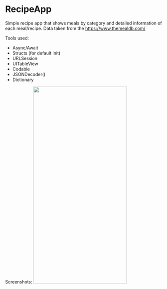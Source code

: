 # RecipeApp

Simple recipe app that shows meals by category and detailed information of each meal/recipe. Data taken from the https://www.themealdb.com/

Tools used:

- Async/Await
- Structs (for default init)
- URLSession
- UITableView
- Codable
- JSONDecoder()
- Dictionary

Screenshots:
<img src="https://github.com/kushaldelhiwala/SpeedySpot/blob/master/Documents/App%20Screenshots/speedy_login.png" width="300" height="630">
